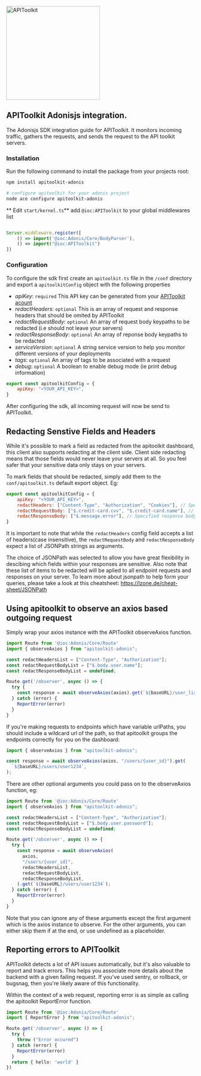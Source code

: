 <p>
<img src="https://apitoolkit.io/assets/img/logo-full.svg" alt="APIToolkit" width="250px" />
</p>

## APIToolkit Adonisjs integration.

The Adonisjs SDK integration guide for APIToolkit. It monitors incoming traffic, gathers the requests, and sends the request to the API toolkit servers.

### Installation

Run the following command to install the package from your projects root:

```sh
npm install apitoolkit-adonis

# configure apitoolkit for your adonis project
node ace configure apitoolkit-adonis
```

** Edit `start/kernel.ts`** add `@ioc:APIToolkit` to your global middlewares list

```js

Server.middleware.register([
    () => import('@ioc:Adonis/Core/BodyParser'),
    () => import("@ioc:APIToolkit")
])

```

### Configuration

To configure the sdk first create an `apitoolkit.ts` file in the `/conf` directory
and export a `apitoolkitConfig` object with the following properties

- *apiKey*: `required` This API key can be generated from your [APIToolkit acount](https://app.apitoolkit.io)
- *redactHeaders*: `optional` This is an array of request and response headers that should be omited by APIToolkit
- *redactRequestBody*: `optional` An array of request body keypaths to be redacted (i.e should not leave your servers)
- *redactResponseBody*: `optional` An array of reponse body keypaths to be redacted
- *serviceVersion*: `optional` A string service version to help you monitor different versions of your deployments
- *tags*: `optional` An array of tags to be associated with a request
- *debug*: `optional` A boolean to enable debug mode (ie print debug information)


```js
export const apitoolkitConfig = {
    apiKey: "<YOUR_API_KEY>",
}
```
After configuring the sdk, all incoming request will now be send to APIToolkit.


## Redacting Senstive Fields and Headers

While it's possible to mark a field as redacted from the apitoolkit dashboard, this client also supports redacting at the client side. Client side redacting means that those fields would never leave your servers at all. So you feel safer that your sensitive data only stays on your servers.

To mark fields that should be redacted, simply add them to the `conf/apitoolkit.ts` default export object. Eg:

```js
export const apitoolkitConfig = {
    apiKey: "<YOUR_API_KEY>",
    redactHeaders: ["Content-Type", "Authorization", "Cookies"], // Specified headers will be redacted
    redactRequestBody: ["$.credit-card.cvv", "$.credit-card.name"], // Specified request bodies fields will be redacted
    redactResponseBody: ["$.message.error"], // Specified response body fields will be redacted
}
```

It is important to note that while the `redactHeaders` config field accepts a list of headers(case insensitive), the `redactRequestBody` and `redactResponseBody` expect a list of JSONPath strings as arguments.

The choice of JSONPath was selected to allow you have great flexibility in descibing which fields within your responses are sensitive. Also note that these list of items to be redacted will be aplied to all endpoint requests and responses on your server. To learn more about jsonpath to help form your queries, please take a look at this cheatsheet: https://lzone.de/cheat-sheet/JSONPath


## Using apitoolkit to observe an axios based outgoing request

Simply wrap your axios instance with the APIToolkit observeAxios function.

```typescript
import Route from '@ioc:Adonis/Core/Route'
import { observeAxios } from "apitoolkit-adonis";

const redactHeadersList = ["Content-Type", "Authorization"];
const redactRequestBodyList = ["$.body.user.name"];
const redactResponseBodyList = undefined;

Route.get('/observer', async () => {
  try {
    const response = await observeAxios(axios).get(`${baseURL}/user_list/active`);
  } catch (error) {
    ReportError(error)
  }
}
```

If you're making requests to endpoints which have variable urlPaths, you should include a wildcard url of the path, so that apitoolkit groups the endpoints correctly for you on the dashboard:

```typescript
import { observeAxios } from "apitoolkit-adonis";

const response = await observeAxios(axios, "/users/{user_id}").get(
  `${baseURL}/users/user1234`,
);
```

There are other optional arguments you could pass on to the observeAxios function, eg:

```typescript
import Route from '@ioc:Adonis/Core/Route'
import { observeAxios } from "apitoolkit-adonis";

const redactHeadersList = ["Content-Type", "Authorization"];
const redactRequestBodyList = ["$.body.user.password"];
const redactResponseBodyList = undefined;

Route.get('/observer', async () => {
  try {
    const response = await observeAxios(
      axios,
      "/users/{user_id}",
      redactHeadersList,
      redactRequestBodyList,
      redactResponseBodyList,
    ).get(`${baseURL}/users/user1234`);
  } catch (error) {
    ReportError(error)
  }
}
```

Note that you can ignore any of these arguments except the first argument which is the axios instance to observe.
For the other arguments, you can either skip them if at the end, or use undefined as a placeholder.

## Reporting errors to APIToolkit

APIToolkit detects a lot of API issues automatically, but it's also valuable to report and track errors. This helps you associate more details about the backend with a given failing request.
If you've used sentry, or rollback, or bugsnag, then you're likely aware of this functionality.

Within the context of a web request, reporting error is as simple as calling the apitoolkit ReportError function.

```typescript
import Route from '@ioc:Adonis/Core/Route'
import { ReportError } from "apitoolkit-adonis";

Route.get('/observer', async () => {
  try {
    throw ("Error occured")
  } catch (error) {
    ReportError(error)
  }
  return { hello: 'world' }
})
```

